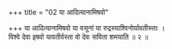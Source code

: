 +++
title = "02 या आदित्यानामिषवो"

+++
या आदित्यानामिषवो या वसूनां या रुद्रस्याश्विनोर्यावतीस्ताः ।  
विश्वे देवा इषवो यावतीर्वस्ता वो देवः सविता शमयाति ॥ २ ॥